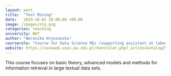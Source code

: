 ```yaml
---
layout: post
title:  "Text Mining"
date:   2019-10-01 20:00:00 +00:00
image: /images/nlp.png
categories: teaching
university: WUT
author: "Weronika Hryniewska"
courserole: "Course for Data Science MSc (supporting assistant at laboratory and project)"
website: https://usosweb.usos.pw.edu.pl/kontroler.php?_action=katalog2%2Fprzedmioty%2FpokazPrzedmiot&kod=1120-DS000-MSP-0122&lang=en
---
```


This course focuses on basic theory, advanced models and methods for information retrieval in large textual data sets.
